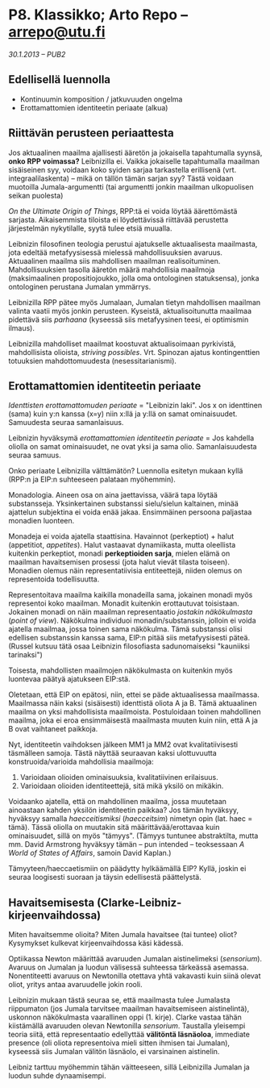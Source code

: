 # P8. Klassikko; Arto Repo &ndash; arrepo@utu.fi #
*30.1.2013 &ndash; PUB2*

## Edellisellä luennolla ##

* Kontinuumin komposition / jatkuvuuden ongelma
* Erottamattomien identiteetin periaate (alkua)

## Riittävän perusteen periaattesta ##

Jos aktuaalinen maailma ajallisesti ääretön ja jokaisella tapahtumalla syynsä, **onko RPP voimassa?** Leibnizilla ei. Vaikka jokaiselle tapahtumalla maailman sisäiseinen syy, voidaan koko syiden sarjaa tarkastella erillisenä (vrt. integraalilaskenta) &ndash; mikä on tällön tämän sarjan syy? Tästä voidaan muotoilla Jumala-argumentti (tai argumentti jonkin maailman ulkopuolisen seikan puolesta)

_On the Ultimate Origin of Things_, RPP:tä ei voida löytää äärettömästä sarjasta. Aikaisemmista tiloista ei löydettävissä riittävää perustetta järjestelmän nykytilalle, syytä tulee etsiä muualla.

Leibnizin filosofinen teologia perustui ajatukselle aktuaalisesta maailmasta, jota edeltää metafyysisessä mielessä mahdollisuuksien avaruus. Aktuaalinen maailma siis mahdollisen maailman realisoituminen. Mahdollisuuksien tasolla ääretön määrä mahdollisia maailmoja (maksimaalinen propositiojoukko, jolla oma ontologinen statuksensa), jonka ontologinen perustana Jumalan ymmärrys.

Leibnizilla RPP pätee myös Jumalaan, Jumalan tietyn mahdollisen maailman valinta vaatii myös jonkin perusteen. Kyseistä, aktualisoitunutta maailmaa pidettävä siis _parhaana_ (kyseessä siis metafyysinen teesi, ei optimismin ilmaus).

Leibnizilla mahdolliset maailmat koostuvat aktualisoimaan pyrkivistä, mahdollisista olioista, _striving possibles_. Vrt. Spinozan ajatus kontingenttien totuuksien mahdottomuudesta (nesessitarianismi).

## Erottamattomien identiteetin periaate ##

*Identtisten erottamattomuden periaate* = "Leibnizin laki". Jos x on identtinen (sama) kuin y:n kanssa (x=y) niin x:llä ja y:llä on samat ominaisuudet. Samuudesta seuraa samanlaisuus.

Leibnizin hyväksymä *erottamattomien identiteetin periaate* = Jos kahdella oliolla on samat ominaisuudet, ne ovat yksi ja sama olio. Samanlaisuudesta seuraa samuus.

Onko periaate Leibnizilla välttämätön? Luennolla esitetyn mukaan kyllä (RPP:n ja EIP:n suhteeseen palataan myöhemmin). 

Monadologia. Aineen osa on aina jaettavissa, väärä tapa löytää substansseja. Yksinkertainen substanssi sielu/sielun kaltainen, minää ajattelun subjektina ei voida enää jakaa. Ensimmäinen persoona paljastaa monadien luonteen.

Monadeja ei voida ajatella staattisina. Havainnot (perkeptiot) + halut (appetitiot, _appetites_). Halut vastaavat dynamiikasta, mutta oleellista kuitenkin perkeptiot, monadi **perkeptioiden sarja**, mielen elämä on maailman havaitsemisen prosessi (jota halut vievät tilasta toiseen). Monadien olemus näin representatiivisia entiteettejä, niiden olemus on representoida todellisuutta.

Representoitava maailma kaikilla monadeilla sama, jokainen monadi myös representoi koko maailman. Monadit kuitenkin erottautuvat toisistaan. Jokainen monadi on näin maailman representaatio _jostakin näkökulmasta_ (_point of view_). Näkökulma individuoi monadin/substanssin, jolloin ei voida ajatella maailmaa, jossa toinen sama näkökulma. Tämä substanssi olisi edellisen substanssin kanssa sama, EIP:n pitää siis metafyysisesti päteä. (Russel kutsuu tätä osaa Leibnizin filosofiasta sadunomaiseksi "kauniiksi tarinaksi")

Toisesta, mahdollisten maailmojen näkökulmasta on kuitenkin myös luontevaa päätyä ajatukseen EIP:stä. 

Oletetaan, että EIP on epätosi, niin, ettei se päde aktuaalisessa maailmassa. Maailmassa näin kaksi (sisäisesti) identtistä oliota A ja B. Tämä aktuaalinen maailma on yksi mahdollisista maailmoista. Postuloidaan toinen mahdollinen maailma, joka ei eroa ensimmäisestä maailmasta muuten kuin niin, että A ja B ovat vaihtaneet paikkoja. 

Nyt, identiteetin vaihdoksen jälkeen MM1 ja MM2 ovat kvalitatiivisesti täsmälleen samoja. Tästä näyttää seuraavan kaksi ulottuvuutta konstruoida/varioida mahdollisia maailmoja:

1. Varioidaan olioiden ominaisuuksia, kvalitatiivinen erilaisuus.
2. Varioidaan olioiden identiteettejä, sitä mikä yksilö on mikäkin.

Voidaanko ajatella, että on mahdollinen maailma, jossa muutetaan ainoastaan kahden yksilön identiteetin paikkaa? Jos tämän hyväksyy, hyväksyy samalla _haecceitismiksi_ (_haecceitsim_) nimetyn opin (lat. haec = tämä). Tässä oliolla on muutakin sitä määrittävää/erottavaa kuin ominaisuudet, sillä on myös "tämyys". (Tämyys tuntunee abstraktilta, mutta mm. David Armstrong hyväksyy tämän &ndash; pun intended &ndash; teoksessaan _A World of States of Affairs_, samoin David Kaplan.)

Tämyyteen/haeccaetismiin on päädytty hylkäämällä EIP? Kyllä, joskin ei seuraa loogisesti suoraan ja täysin edellisestä päättelystä.

## Havaitsemisesta (Clarke-Leibniz-kirjeenvaihdossa) ##

Miten havaitsemme olioita? Miten Jumala havaitsee (tai tuntee) oliot? Kysymykset kulkevat kirjeenvaihdossa käsi kädessä. 

Optiikassa Newton määrittää avaruuden Jumalan aistinelimeksi (_sensorium_). Avaruus on Jumalan ja luodun välisessä suhteessa tärkeässä asemassa. Nonentiteetti avaruus on Newtonilla otettava yhtä vakavasti kuin siinä olevat oliot, yritys antaa avaruudelle jokin rooli.

Leibnizin mukaan tästä seuraa se, että maailmasta tulee Jumalasta riippumaton (jos Jumala tarvitsee maailman havaitsemiseen aistinelintä), uskonnon näkökulmasta vaarallinen oppi (1. kirje). Clarke vastaa tähän kiistämällä avaruuden olevan Newtonilla _sensorium_. Taustalla yleisempi teoria siitä, että representaatio edellyttää **välitöntä läsnäoloa**, immediate presence (oli oliota representoiva mieli sitten ihmisen tai Jumalan), kyseessä siis Jumalan välitön läsnäolo, ei varsinainen aistinelin.

Leibniz tarttuu myöhemmin tähän väitteeseen, sillä Leibnizilla Jumalan ja luodun suhde dynaamisempi.

